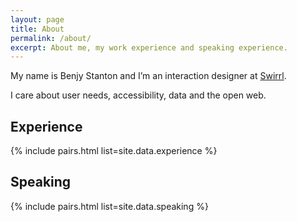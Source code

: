```yaml
---
layout: page
title: About
permalink: /about/
excerpt: About me, my work experience and speaking experience.
---
```


<p class="lede">My name is Benjy Stanton and I’m an interaction designer at <a href="http://www.swirrl.com/" aria-label="Swirl">Swirrl</a>.</p>

I care about user needs, accessibility, data and the open web.

## Experience

{% include pairs.html list=site.data.experience %}

## Speaking

{% include pairs.html list=site.data.speaking %}